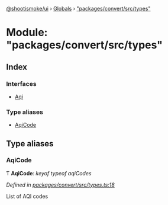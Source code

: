 [@shootismoke/ui](../README.md) › [Globals](../globals.md) › ["packages/convert/src/types"](_packages_convert_src_types_.md)

# Module: "packages/convert/src/types"

## Index

### Interfaces

* [Aqi](../interfaces/_packages_convert_src_types_.aqi.md)

### Type aliases

* [AqiCode](_packages_convert_src_types_.md#aqicode)

## Type aliases

###  AqiCode

Ƭ **AqiCode**: *keyof typeof aqiCodes*

*Defined in [packages/convert/src/types.ts:18](https://github.com/shootismoke/common/blob/c0e7829/packages/convert/src/types.ts#L18)*

List of AQI codes
